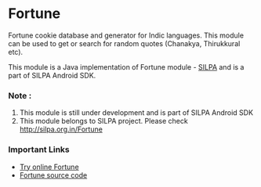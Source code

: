 Fortune
=======

Fortune cookie database and generator for Indic languages. This module can be used to get or search for random quotes (Chanakya, Thirukkural etc). 

This module is a Java implementation of Fortune module - [SILPA](http://silpa.org.in/) and is a part of SILPA Android SDK.

### Note :
1. This module is still under development and is part of SILPA Android SDK
2. This module belongs to SILPA project. Please check http://silpa.org.in/Fortune


### Important Links
  -  [Try online Fortune](http://silpa.org.in/Fortune)
  -  [Fortune source code](https://github.com/Project-SILPA/indicfortune)
